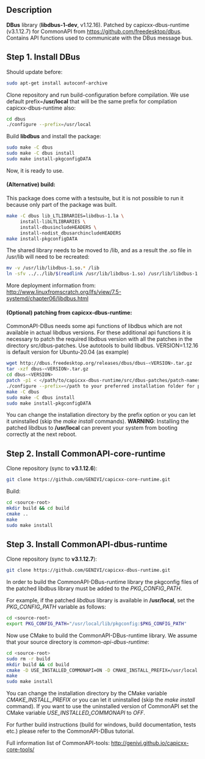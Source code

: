 ## Description
**DBus** library (**libdbus-1-dev**, v1.12.16).
Patched by capicxx-dbus-runtime (v3.1.12.7) for CommonAPI from https://github.com/freedesktop/dbus. Contains API functions used to communicate with the DBus message bus.

## Step 1. Install DBus
Should update before:
```bash
sudo apt-get install autoconf-archive
```
Clone repository and run build-configuration before compilation. We use default prefix=**/usr/local** that will be the same prefix for compilation capicxx-dbus-runtime also:
```bash
cd dbus
./configure --prefix=/usr/local
```
Build **libdbus** and install the package:
```bash
sudo make -C dbus 
sudo make -C dbus install
sudo make install-pkgconfigDATA
```
Now, it is ready to use.

#### (Alternative) build:
This package does come with a testsuite, but it is not possible to run it because only part of the package was built.
```bash
make -C dbus lib_LTLIBRARIES=libdbus-1.la \
     install-libLTLIBRARIES \
     install-dbusincludeHEADERS \
     install-nodist_dbusarchincludeHEADERS
make install-pkgconfigDATA
```

The shared library needs to be moved to /lib, and as a result the .so file in /usr/lib will need to be recreated:
```bash
mv -v /usr/lib/libdbus-1.so.* /lib
ln -sfv ../../lib/$(readlink /usr/lib/libdbus-1.so) /usr/lib/libdbus-1.so
```

More deployment information from: http://www.linuxfromscratch.org/lfs/view/7.5-systemd/chapter06/libdbus.html

#### (Optional) patching from capicxx-dbus-runtime:

CommonAPI-DBus needs some api functions of libdbus which are not available in actual libdbus versions. For these additional api functions it is necessary to patch the required libdbus version with all the patches in the directory src/dbus-patches. Use autotools to build libdbus.
VERSION=1.12.16 is default version for Ubuntu-20.04 (as example)

```bash
wget http://dbus.freedesktop.org/releases/dbus/dbus-<VERSION>.tar.gz
tar -xzf dbus-<VERSION>.tar.gz
cd dbus-<VERSION>
patch -p1 < </path/to/capicxx-dbus-runtime/src/dbus-patches/patch-names>.patch 
./configure --prefix=</path to your preferred installation folder for patched libdbus>
make -C dbus 
sudo make -C dbus install
sudo make install-pkgconfigDATA
```

You can change the installation directory by the prefix option or you can let it uninstalled (skip the _make install_ commands).
**WARNING**: Installing the patched libdbus to **/usr/local** can prevent your system from booting correctly at the next reboot.

## Step 2. Install CommonAPI-core-runtime

Clone repository (sync to **v3.1.12.6**):
```bash
git clone https://github.com/GENIVI/capicxx-core-runtime.git
```
Build:
```bash
cd <source-root>
mkdir build && cd build
cmake ..
make
sudo make install
```

## Step 3. Install CommonAPI-dbus-runtime

Clone repository (sync to **v3.1.12.7**):
```bash
git clone https://github.com/GENIVI/capicxx-dbus-runtime.git
```

In order to build the CommonAPI-DBus-runtime library the pkgconfig files of the patched libdbus library must be added to the _PKG_CONFIG_PATH_.

For example, if the patched _libdbus_ library is available in **/usr/local**, set the _PKG_CONFIG_PATH_ variable as follows:

```bash
cd <source-root>
export PKG_CONFIG_PATH="/usr/local/lib/pkgconfig:$PKG_CONFIG_PATH" 
```

Now use CMake to build the CommonAPI-DBus-runtime library. We assume that your source directory is _common-api-dbus-runtime_:

```bash
cd <source-root>
sudo rm -r build
mkdir build && cd build
cmake -D USE_INSTALLED_COMMONAPI=ON -D CMAKE_INSTALL_PREFIX=/usr/local ..
make
sudo make install
```

You can change the installation directory by the CMake variable _CMAKE_INSTALL_PREFIX_ or you can let it uninstalled (skip the _make install_ command). If you want to use the uninstalled version of CommonAPI set the CMake variable _USE_INSTALLED_COMMONAPI_ to _OFF_.

For further build instructions (build for windows, build documentation, tests etc.) please refer to the CommonAPI-DBus tutorial.

Full information list of CommonAPI-tools: http://genivi.github.io/capicxx-core-tools/
